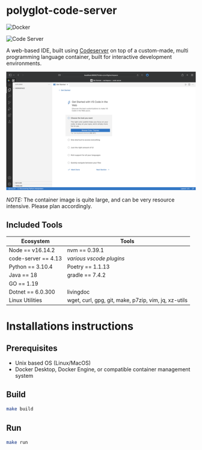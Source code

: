 # polyglot-code-server

![Docker](https://github.com/jpwhite3/polyglot-code-server/workflows/Docker/badge.svg)

![Code Server](https://img.shields.io/badge/Powered%20By-coder%2Fcode--server-blue)

A web-based IDE, built using [Codeserver](https://github.com/coder/code-server) on top of a custom-made, multi programming language container, built for interactive development environments.

![Screen shot](https://github.com/jpwhite3/polyglot-code-server/raw/main/images/screenshot.png)

_NOTE:_ The container image is quite large, and can be very resource intensive. Please plan accordingly.

## Included Tools

| Ecosystem           | Tools                                                |
| ------------------- | ---------------------------------------------------- |
| Node == v16.14.2    | nvm == 0.39.1                                        |
| code-server == 4.13 | _various vscode plugins_                             |
| Python == 3.10.4    | Poetry == 1.1.13                                     |
| Java == 18          | gradle == 7.4.2                                      |
| GO == 1.19          |                                                      |
| Dotnet == 6.0.300   | livingdoc                                            |
| Linux Utilities     | wget, curl, gpg, git, make, p7zip, vim, jq, xz-utils |

# Installations instructions

## Prerequisites

- Unix based OS (Linux/MacOS)
- Docker Desktop, Docker Engine, or compatible container management system

## Build

```bash
make build
```

## Run

```bash
make run
```
